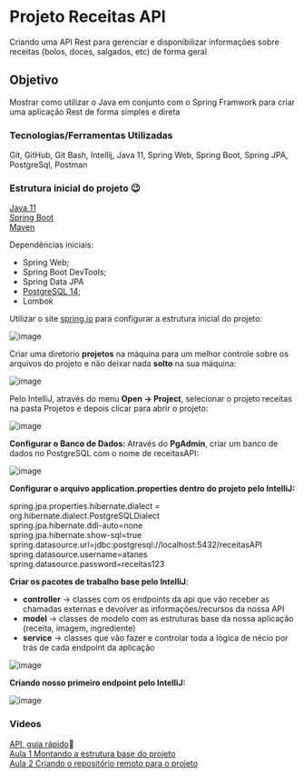 # Projeto Receitas API
Criando uma API Rest para gerenciar e disponibilizar informações sobre receitas (bolos, doces, salgados, etc) de forma geral

## Objetivo
Mostrar como utilizar o Java em conjunto com o Spring Framwork para criar uma aplicação Rest de forma simples e direta

### Tecnologias/Ferramentas Utilizadas
Git, GitHub, Git Bash, Intellij, Java 11, Spring Web, Spring Boot, Spring JPA, PostgreSql, Postman

### Estrutura inicial do projeto 😉

[Java 11](https://www.oracle.com/br/java/technologies/javase/jdk11-archive-downloads.html)  
[Spring Boot](https://spring.io/projects/spring-boot)  
[Maven](https://maven.apache.org/)  

Dependências iniciais:  
-	Spring Web;  
-	Spring Boot DevTools;  
-	Spring Data JPA  
- [PostgreSQL 14](https://www.postgresql.org/download/);  
- Lombok  

Utilizar o site [spring.io](https://start.spring.io/) para configurar a estrutura inicial do projeto:

![image](https://user-images.githubusercontent.com/18126923/217337970-f82eff9e-8654-4ae1-a795-4fdf4f3eef45.png)

Criar uma diretorio **projetos** na máquina para um melhor controle sobre os arquivos do projeto e não deixar nada **solto** na sua máquina:

![image](https://user-images.githubusercontent.com/18126923/217338328-b43da580-e033-48e2-a7be-6b0bc1cc81ff.png)

Pelo IntelliJ, através do menu **Open -> Project**, selecionar o projeto receitas na pasta Projetos e depois clicar para abrir o projeto:

![image](https://user-images.githubusercontent.com/18126923/217338512-6208209a-7d97-4dfe-ac7f-04a2384559ed.png)

**Configurar o Banco de Dados:**
Através do **PgAdmin**, criar um banco de dados no PostgreSQL com o nome de receitasAPI:

![image](https://user-images.githubusercontent.com/18126923/217338668-57c70912-da99-4630-93dd-cc0e25dcbf8d.png)

**Configurar o arquivo application.properties dentro do projeto pelo IntelliJ:** 

spring.jpa.properties.hibernate.dialect = org.hibernate.dialect.PostgreSQLDialect  
spring.jpa.hibernate.ddl-auto=none  
spring.jpa.hibernate.show-sql=true  
spring.datasource.url=jdbc:postgresql://localhost:5432/receitasAPI  
spring.datasource.username=atanes  
spring.datasource.password=receitas123  

**Criar os pacotes de trabalho base pelo IntelliJ**:  
- **controller** -> classes com os endpoints da api que vão receber as chamadas externas e devolver as informações/recursos da nossa API  
- **model** -> classes de modelo com as estruturas base da nossa aplicação (receita, imagem, ingrediente)  
- **service** -> classes que vão fazer e controlar toda a lógica de nécio por trás de cada endpoint da aplicação  

![image](https://user-images.githubusercontent.com/18126923/217339198-4ccd3a86-d296-41d5-86b6-0cb8358514f4.png)  

**Criando nosso primeiro endpoint pelo IntelliJ:**  

![image](https://user-images.githubusercontent.com/18126923/217339357-a811c60c-6005-41f8-a43e-649fefc71d8b.png)

### Videos
[API, guia rápido](https://youtu.be/FyI6vsLK0ng)🚀  
[Aula 1   Montando a estrutura base do projeto](https://youtu.be/WTW24-XmRfg)  
[Aula 2   Criando o repositório remoto para o projeto](https://youtu.be/e6D8KAQMexY)

